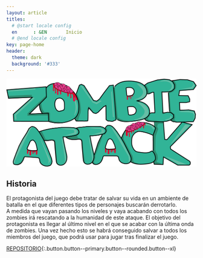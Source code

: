 ```yaml
---
layout: article
titles:
  # @start locale config
  en      : &EN       Inicio
  # @end locale config
key: page-home
header:
  theme: dark
  background: '#333'
---
```

<img class="image image--xl" src="titulo1.png"/>

## Historia
El protagonista del juego debe tratar de salvar su vida en un ambiente de batalla en el que diferentes tipos de personajes buscarán derrotarlo.  
A medida que vayan pasando los niveles y vaya acabando con todos los zombies irá rescatando a la humanidad de este ataque. El objetivo del protagonista es llegar al último nivel en el que se acabar con la última onda de zombies.
Una vez hecho esto se habrá conseguido salvar a todos los miembros del juego, que podrá usar para jugar tras finalizar el juego.

[REPOSITORIO](https://github.com/uah-videojuegos-2021/final-project-grupo-1){:.button.button--primary.button--rounded.button--xl}
